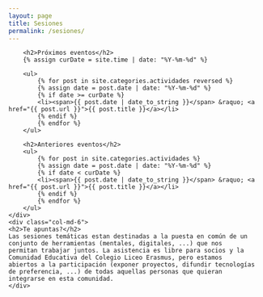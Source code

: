 ```yaml
---
layout: page
title: Sesiones
permalink: /sesiones/
---
```


<div class="row">
    <div class="col-md-8">

        <h2>Próximos eventos</h2>
        {% assign curDate = site.time | date: "%Y-%m-%d" %}

        <ul>
            {% for post in site.categories.actividades reversed %}
            {% assign date = post.date | date: "%Y-%m-%d" %}
            {% if date >= curDate %}
            <li><span>{{ post.date | date_to_string }}</span> &raquo; <a href="{{ post.url }}">{{ post.title }}</a></li>
            {% endif %}
            {% endfor %}
        </ul>

        <h2>Anteriores eventos</h2>
        <ul>
            {% for post in site.categories.actividades %}
            {% assign date = post.date | date: "%Y-%m-%d" %}
            {% if date < curDate %}
            <li><span>{{ post.date | date_to_string }}</span> &raquo; <a href="{{ post.url }}">{{ post.title }}</a></li>
            {% endif %}
            {% endfor %}
        </ul>
    </div>
    <div class="col-md-6">
	<h2>Te apuntas?</h2>
	Las sesiones temáticas estan destinadas a la puesta en común de un conjunto de herramientas (mentales, digitales, ...) que nos 
	permitan trabajar juntos. La asistencia es libre para socios y la Comunidad Educativa del Colegio Liceo Erasmus, pero estamos
	abiertos a la participación (exponer proyectos, difundir tecnologías de preferencia, ...) de todas aquellas personas que quieran
	integrarse en esta comunidad.
    </div>

</div>
